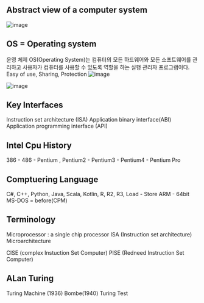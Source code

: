 ## Abstract view of a computer system
![image](https://github.com/rheejin92/Studing/assets/131955566/ef72d566-a2f7-4004-95e9-f2f644afdb64)

## OS = Operating system
운영 체제 OS(Operating System)는 컴퓨터의 모든 하드웨어와 모든 소프트웨어를 관리하고 사용자가 컴퓨터를 사용할 수 있도록 역할을 하는 실행 관리자 프로그램이다.
Easy of use, Sharing, Protection
![image](https://github.com/rheejin92/Studing/assets/131955566/5db54108-827e-4c6f-a00e-867c038d5890)

![image](https://github.com/rheejin92/Studing/assets/131955566/75545404-f258-4ef3-be38-a842aaea2509)

## Key Interfaces
Instruction set architecture (ISA)
Application binary interface(ABI)
Application programming interface (API)

## Intel Cpu History
386 - 486 - Pentium , Pentium2 - Pentium3 - Pentium4 - Pentium Pro

## Comptuering Language
C#, C++, Python, Java, Scala, Kotlin,  R, R2, R3,
Load - Store
ARM - 64bit
MS-DOS = before(CPM)

## Terminology
Microprocessor : a single chip processor
ISA (Instruction set architecture)
Microarchitecture

CISE (complex Instuction Set Computer)
PISE (Redneed Instruction Set Computer)

## ALan Turing
Turing Machine (1936)
Bombe(1940)
Turing Test

